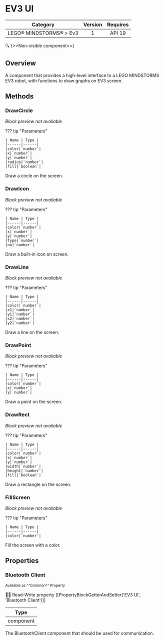 # EV3 UI

| Category | Version | Requires |
|:--------:|:-------:|:--------:|
|LEGO® MINDSTORMS® > Ev3|1|API 19 | Android 4.4 - 4.4.4 KitKat|

:mag: {>>Non-visible component<<}

## Overview

A component that provides a high-level interface to a LEGO MINDSTORMS EV3 robot, with functions to draw graphs on EV3 screen.

## Methods

### DrawCircle

_Block preview not available_

??? tip "Parameters"

    | Name | Type |
    |------|------|
    |color|`number`|
    |x|`number`|
    |y|`number`|
    |radius|`number`|
    |fill|`boolean`|


Draw a circle on the screen.

### DrawIcon

_Block preview not available_

??? tip "Parameters"

    | Name | Type |
    |------|------|
    |color|`number`|
    |x|`number`|
    |y|`number`|
    |type|`number`|
    |no|`number`|


Draw a built-in icon on screen.

### DrawLine

_Block preview not available_

??? tip "Parameters"

    | Name | Type |
    |------|------|
    |color|`number`|
    |x1|`number`|
    |y1|`number`|
    |x2|`number`|
    |y2|`number`|


Draw a line on the screen.

### DrawPoint

_Block preview not available_

??? tip "Parameters"

    | Name | Type |
    |------|------|
    |color|`number`|
    |x|`number`|
    |y|`number`|


Draw a point on the screen.

### DrawRect

_Block preview not available_

??? tip "Parameters"

    | Name | Type |
    |------|------|
    |color|`number`|
    |x|`number`|
    |y|`number`|
    |width|`number`|
    |height|`number`|
    |fill|`boolean`|


Draw a rectangle on the screen.

### FillScreen

_Block preview not available_

??? tip "Parameters"

    | Name | Type |
    |------|------|
    |color|`number`|


Fill the screen with a color.

## Properties

### Bluetooth Client

<small>Available as ^^Common^^ Property</small>

:eyes::pencil: Read-Write property
[[PropertyBlockGetterAndSetter('EV3 UI', 'Bluetooth Client')]]

| Type |
|:----:|
|component|

The BluetoothClient component that should be used for communication.